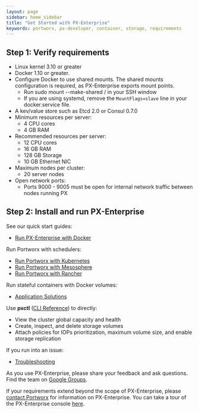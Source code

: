 ```yaml
---
layout: page
sidebar: home_sidebar
title: "Get Started with PX-Enterprise"
keywords: portworx, px-developer, container, storage, requirements
---
```

## Step 1: Verify requirements

* Linux kernel 3.10 or greater
* Docker 1.10 or greater.
* Configure Docker to use shared mounts.  The shared mounts configuration is required, as PX-Enterprise exports mount points.
  * Run sudo mount --make-shared / in your SSH window
  * If you are using systemd, remove the `MountFlags=slave` line in your docker.service file.
* A kev/value store such as Etcd 2.0 or Consul 0.7.0
* Minimum resources per server:
  * 4 CPU cores
  * 4 GB RAM
* Recommended resources per server:
  * 12 CPU cores
  * 16 GB RAM
  * 128 GB Storage
  * 10 GB Ethernet NIC
* Maximum nodes per cluster:
  * 20 server nodes
* Open network ports:
  * Ports 9000 - 9005 must be open for internal network traffic between nodes running PX

## Step 2: Install and run PX-Enterprise

See our quick start guides:

* [Run PX-Enterprise with Docker](run-with-docker-ent.html)

Run Portworx with schedulers:

* [Run Portworx with Kubernetes](run-with-kubernetes.html)
* [Run Portworx with Mesosphere](run-with-mesosphere.html)
* [Run Portworx with Rancher](run-with-rancher.html)

Run stateful containers with Docker volumes:

* [Application Solutions](application-solutions.html)

Use **pxctl** ([CLI Reference](cli-reference.html)) to directly:

* View the cluster global capacity and health
* Create, inspect, and delete storage volumes
* Attach policies for IOPs prioritization, maximum volume size, and enable storage replication

If you run into an issue:

* [Troubleshooting](troubleshooting.html)

As you use PX-Enterprise, please share your feedback and ask questions. Find the team on [Google Groups](https://groups.google.com/forum/#!forum/portworx).

If your requirements extend beyond the scope of PX-Enterprise, please [contact Portworx](http://portworx.com/contact-us/) for information on PX-Enterprise. You can take a tour of the PX-Enterprise console [here](get-started-px-enterprise.html#step-3-take-a-tour-of-the-px-enterprise-web-console).
